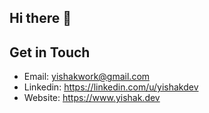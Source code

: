 ## Hi there 👋

## Get in Touch

- Email: yishakwork@gmail.com
- Linkedin: https://linkedin.com/u/yishakdev
- Website: https://www.yishak.dev

<!--
**yishakdev/yishakdev** is a ✨ _special_ ✨ repository because its `README.md` (this file) appears on your GitHub profile.

Here are some ideas to get you started:

- 🔭 I’m currently working on ...
- 🌱 I’m currently learning ...
- 👯 I’m looking to collaborate on ...
- 🤔 I’m looking for help with ...
- 💬 Ask me about ...
- 📫 How to reach me: ...
- 😄 Pronouns: ...
- ⚡ Fun fact: ...
-->
